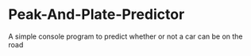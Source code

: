 # Peak-And-Plate-Predictor
A simple console program to predict whether or not a car can be on the road
